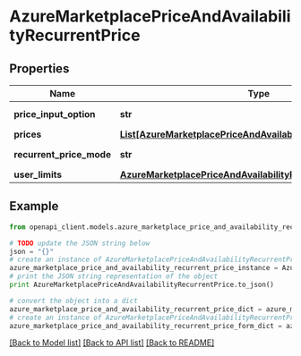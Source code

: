 # AzureMarketplacePriceAndAvailabilityRecurrentPrice


## Properties
Name | Type | Description | Notes
------------ | ------------- | ------------- | -------------
**price_input_option** | **str** | default \&quot;usd\&quot; | [optional] 
**prices** | [**List[AzureMarketplacePriceAndAvailabilityRecurrentPriceItem]**](AzureMarketplacePriceAndAvailabilityRecurrentPriceItem.md) |  | [optional] 
**recurrent_price_mode** | **str** | default \&quot;flatRate\&quot; | [optional] 
**user_limits** | [**AzureMarketplacePriceAndAvailabilityRecurrentPriceUserLimit**](AzureMarketplacePriceAndAvailabilityRecurrentPriceUserLimit.md) |  | [optional] 

## Example

```python
from openapi_client.models.azure_marketplace_price_and_availability_recurrent_price import AzureMarketplacePriceAndAvailabilityRecurrentPrice

# TODO update the JSON string below
json = "{}"
# create an instance of AzureMarketplacePriceAndAvailabilityRecurrentPrice from a JSON string
azure_marketplace_price_and_availability_recurrent_price_instance = AzureMarketplacePriceAndAvailabilityRecurrentPrice.from_json(json)
# print the JSON string representation of the object
print AzureMarketplacePriceAndAvailabilityRecurrentPrice.to_json()

# convert the object into a dict
azure_marketplace_price_and_availability_recurrent_price_dict = azure_marketplace_price_and_availability_recurrent_price_instance.to_dict()
# create an instance of AzureMarketplacePriceAndAvailabilityRecurrentPrice from a dict
azure_marketplace_price_and_availability_recurrent_price_form_dict = azure_marketplace_price_and_availability_recurrent_price.from_dict(azure_marketplace_price_and_availability_recurrent_price_dict)
```
[[Back to Model list]](../README.md#documentation-for-models) [[Back to API list]](../README.md#documentation-for-api-endpoints) [[Back to README]](../README.md)


